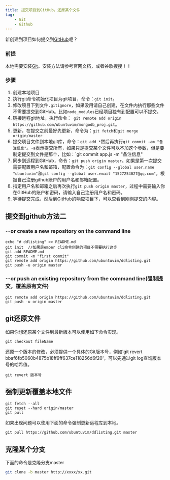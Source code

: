 ```yaml
---
title: 提交项目到GitHub，还原某个文件
tag:
	- Git
	- Github
---
```


新创建到项目如何提交到[GitHub](http://github.com/ubuntuvim)呢？

### 前提

本地需要安装[Git](https://git-scm.com/)。安装方法请参考官网文档，或者谷歌搜搜！！

### 步骤

1. 创建本地项目
2. 执行git命令初始化项目为git项目，命令：`git init`。
3. 修改项目下到文件`.gitignore`，如果没用请自己创建，在文件内执行那些文件不需要提交到GitHub。比如`node_modules`已经项目独有到配置可以不提交。
4. 链接远程git地址，执行命令：` git remote add origin https://github.com/ubuntuvim/mongodb_proj.git`。
5. 更新，在提交之前最好先更新，命令为：`git fetch`和`git merge origin/master`
6. 提交项目文件到本地git库，命令：`git add *`然后再执行`git commit -am "备注信息"`。`-a`表示提交所有，如果只是提交某个文件可以不加这个参数，但是要制定提交到文件是那个，比如：`git commit app.js -m "备注信息"
7. 同步到远程到GitHub，命令：`git push origin master`。如果是第一次提交需要配置用户名和邮箱，配置命令为：`git config --global user.name "ubuntuvim"`和`
git config --global user.email "1527254027@qq.com" `，根据自己注册github账户的用户名和邮箱配置。
8. 指定用户名和邮箱之后再次执行`git push origin master`，过程中需要输入你在GitHub的账户和密码，请输入自己注册用户名和密码。 
9. 等待提交完成，然后到GitHub的响应项目下，可以查看到刚刚提交的内容。

## 提交到github方法二

### ⋯or create a new repository on the command line

```
echo "# ddlisting" >> README.md
git init  //如果是ember cli命令创建的项目不需要执行这步
git add README.md
git commit -m "first commit"
git remote add origin https://github.com/ubuntuvim/ddlisting.git
git push -u origin master
```
### ⋯or push an existing repository from the command line(强制提交，覆盖原有文件)
```
git remote add origin https://github.com/ubuntuvim/ddlisting.git
git push -u origin master
```

## git还原文件

如果你想还原某个文件到最新版本可以使用如下命令实现。
```shell
git checkout fileName
```

还原一个版本的修改，必须提供一个具体的Git版本号，例如'git revert bbaf6fb5060b4875b18ff9ff637ce118256d6f20'，可以先通过git log查询版本号的哈希值。
```SHELL
git revert 版本号
```

## 强制更新覆盖本地文件
```shell
git fetch --all  
git reset --hard origin/master 
git pull
```
如果出现问题可以使用下面的命令强制更新远程库到本地。
```shell
git pull https://github.com/ubuntuvim/ddlisting.git master
```

## 克隆某个分支
下面的命令是克隆分支master    
```bash
git clone -b master http://xxxx/xx.git
```
